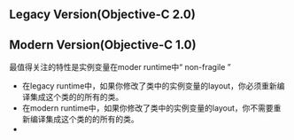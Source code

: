 ## Legacy Version\(Objective-C 2.0\)

## Modern Version\(Objective-C 1.0\)

最值得关注的特性是实例变量在moder runtime中“ non-fragile ”

* 在legacy runtime中，如果你修改了类中的实例变量的layout，你必须重新编译集成这个类的的所有的类。
* 在modern runtime中，如果你修改了类中的实例变量的layout，你不需要重新编译集成这个类的的所有的类。
* 

